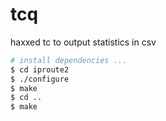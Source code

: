 # tcq
haxxed tc to output statistics in csv

```bash
# install dependencies ...
$ cd iproute2
$ ./configure
$ make
$ cd ..
$ make
```

